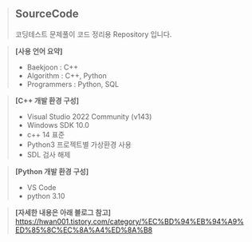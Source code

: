 > ## SourceCode  
> 코딩테스트 문제풀이 코드 정리용 Repository 입니다.  

> **[사용 언어 요약]**  
> - Baekjoon : C++  
> - Algorithm : C++, Python
> - Programmers : Python, SQL

> **[C++ 개발 환경 구성]**  
> - Visual Studio 2022 Community (v143)  
> - Windows SDK 10.0  
> - c++ 14 표준  
> - Python3 프로젝트별 가상환경 사용  
> - SDL 검사 해제   

> **[Python 개발 환경 구성]**  
> - VS Code
> - python 3.10

> **[자세한 내용은 아래 블로그 참고]**  
>   https://hwan001.tistory.com/category/%EC%BD%94%EB%94%A9%ED%85%8C%EC%8A%A4%ED%8A%B8
